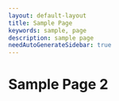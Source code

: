 ```yaml
---
layout: default-layout
title: Sample Page
keywords: sample, page
description: sample page
needAutoGenerateSidebar: true
---
```


# Sample Page 2